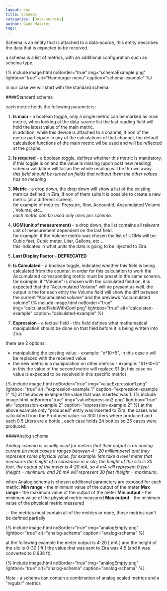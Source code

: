 ```yaml
---
layout: doc
title: Schemas
categories: [Data-sources]
author: Gadi Maizler
tags: 
---
```


Schema is an entity that is attached to a data-source, this entity describes the data that is expected to be received.


a schema is a list of metrics, with an additional configuration such as schema type.

{% include image.html noBorder="true" img="schemaExample.png" lightbox="true" alt="Hamburger menu" caption="schema-example" %}

in our case we will start with the standard schema.

####Standard schema  

each metric holds the following parameters:
1. **Is main** - a boolean toggle, only a single metric can be marked as main metric, when looking at the data-source list the last reading field will hold the latest value of the main metric.  
in addition, while this device is attached to a channel, if non of the metric participate in any of the calculations of that channel, the default calculation functions of the main metric wil be used and will be reflected at the graphs. 
2. **Is required** - a boolean toggle, defines whether this metric is mandatory, if this toggle is on and the value is missing (upon post new reading) schema validation will fail an the whole reading will be thrown away.  
*this field should be turned on fields that without them the other values has no meaning*
3. **Metric** - a drop down, the drop down will show a list of the existing metrics defined in Zira, if non of them suits it is possible to create a new metric (at a different screen).  
for example of metrics: Pressure, flow, AccountId, Accumulated Volume , Volume, etc...  
*each metric can be used only ones per schema.*
4. **UOM(unit of measurement)** - a drop down, the list contains all relevant unit of measurement dependent on the last field.  
for example: if the Volume metric was chosen the list of UOMs will be:
Cubic feet, Cubic meter, Liter, Gallons, etc...  
this indicates in what units the data is going to be injected to Zira.
5. **Last Display Factor** - **DEPRECATED**
6. **Is Calculated** - a boolean toggle, indicated whether this field is being calculated from the counter. in order for this calculation to work the Accumulated corresponding metric must be preset in the same schema. for example: if "Volume" is chosen with the calculated field on, it is expected that the "Accumulated Volume" will be present as well. the output is the for each entry the Volume field will show the diff between the current "Accumulated volume" and the previews "Accumulated volume".{% include image.html noBorder="true" img="calculatedFieldWithConf.png" lightbox="true" alt="calculated-example" caption="calculated-example" %}
  
7. **Expression**  - a textual field - this field defines what mathematical manipulation should be done on that field before it is being written into Zira.  

there are 2 options:  
   * manipulating the existing value - example: "x*10+5", in this case x will be replaced with the received value
   * the new metric is a manipulation on other metrics - example: "$1*10+5" in this the value of the second metric will replace $1 (in this case no value is expected to be received in this specific metric)
  

{% include image.html noBorder="true" img="valueExpression1.png" lightbox="true" alt="expression-example 1" caption="expression-example 1" %}
at the above example the value that was inserted was 1.
{% include image.html noBorder="true" img="valueExpression2.png" lightbox="true" alt="expression-example 2" caption="expression-example 2" %}
at the above example only "produced" entry was inserted to Zira, the cases was calculated from the Produced value. so 300 Liters where produced and each 0.5 Liters are a bottle , each case holds 24 bottles so 25 cases were produced.


####Analog schema  

*Analog schema is usually used for meters that their output is an analog current (in most cases it ranges between 4 - 20 milliampere) and they represent some physical value.
for example: lets take a level meter that measures the height of a substance in a silo, the height of the silo is 30 foot.  the output of the meter is 4-20 mA, so 4 mA will represent 0 feet (height = minimum) and 20 mA will represent 30 feet (height = maximum).*

when Analog schema is chosen additional parameters are exposed for each metric:
**Min range** - the minimum value of the output of the meter 
**Max range** - the maximum value of the output of the meter
**Min output** - the minimum value of the physical metric measured 
**Max output** - the minimum value of the physical metric measured

-- the metrics must contain all of the metrics or none, those metrics can't be defined partially 

{% include image.html noBorder="true" img="analogEmpty.png" lightbox="true" alt="analog-schema" caption="analog-schema" %}

at the following example the meter output is 4-20 [ mA ] and the height of the silo is 0-30 [ ft ]
the value that was sent to Zira was 4.5 (and it was converted to 0.938 ft).

{% include image.html noBorder="true" img="analogEmpty.png" lightbox="true" alt="analog-schema" caption="analog-schema" %}

*Note* - a schema can contain a combination of analog scaled metrics and a "regular" metrics
